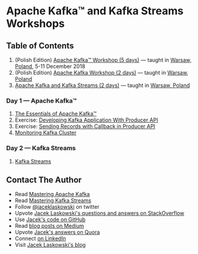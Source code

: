 # Apache Kafka™ and Kafka Streams Workshops

## Table of Contents

1. (Polish Edition) [Apache Kafka™ Workshop (5 days)](http://blog.jaceklaskowski.pl/kafka-workshop/slides/00_agenda-5-days-Apache-Kafka-Workshop-PL.html) &mdash; taught in [Warsaw, Poland](https://en.wikipedia.org/wiki/Warsaw), 5-11 December 2018
1. (Polish Edition) [Apache Kafka Workshop (2 days)](http://blog.jaceklaskowski.pl/kafka-workshop/slides/00-agenda-2-days-Apache-Kafka-Workshop-PL.html) &mdash; taught in [Warsaw, Poland](https://en.wikipedia.org/wiki/Warsaw)
1. [Apache Kafka and Kafka Streams (2 days)](http://blog.jaceklaskowski.pl/kafka-workshop/slides/00-agenda-2-days-Kafka-and-Kafka-Streams-Workshop.html) &mdash; taught in [Warsaw, Poland](https://en.wikipedia.org/wiki/Warsaw)

### Day 1 &mdash; Apache Kafka™

1. [The Essentials of Apache Kafka™](http://blog.jaceklaskowski.pl/kafka-workshop/slides/apache-kafka-essentials.html)
2. Exercise: [Developing Kafka Application With Producer API](http://blog.jaceklaskowski.pl/kafka-workshop/slides/kafka-exercise-Developing-Kafka-Application-With-Producer-API.html)
3. Exercise: [Sending Records with Callback in Producer API](http://blog.jaceklaskowski.pl/kafka-workshop/slides/kafka-exercise-Sending-Records-with-Callback-in-Producer-API.html)
4. [Monitoring Kafka Cluster](http://blog.jaceklaskowski.pl/kafka-workshop/slides/Monitoring-Kafka-Cluster.html)

### Day 2 &mdash; Kafka Streams

1. [Kafka Streams](http://blog.jaceklaskowski.pl/kafka-workshop/slides/kafka-streams-essentials.html)

## Contact The Author

* Read [Mastering Apache Kafka](https://bit.ly/mastering-apache-kafka)
* Read [Mastering Kafka Streams](https://bit.ly/mastering-kafka-streams)
* Follow [@jaceklaskowski](https://twitter.com/jaceklaskowski) on twitter
* Upvote [Jacek Laskowski's questions and answers on StackOverflow](http://stackoverflow.com/users/1305344/jacek-laskowski)
* Use [Jacek's code on GitHub](https://github.com/jaceklaskowski)
* Read [blog posts on Medium](https://medium.com/@jaceklaskowski)
* Upvote [Jacek's answers on Quora](https://www.quora.com/profile/Jacek-Laskowski)
* Connect [on LinkedIn](https://www.linkedin.com/in/jaceklaskowski/)
* Visit [Jacek Laskowski's blog](https://blog.jaceklaskowski.pl)
